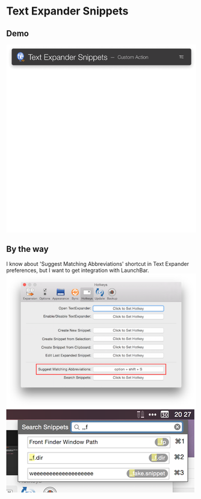 # Text Expander Snippets

## Demo
![](./Images/text_expander_snippets.gif)

## By the way
I know about 'Suggest Matching Abbreviations' shortcut in Text Expander preferences, but I want to get integration with LaunchBar.
![](./Images/te_preferences.png)
![](./Images/te_native_window.png)




